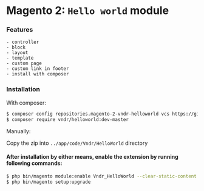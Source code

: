 # Magento 2: `Hello world` module

### Features
    - controller
    - block
    - layout
    - template
    - custom page
    - custom link in footer
    - install with composer

### Installation

With composer:

```sh
$ composer config repositories.magento-2-vndr-helloworld vcs https://github.com/evgv/vndr-helloworld
$ composer require vndr/helloworld:dev-master
```

Manually:

Copy the zip into `../app/code/Vndr/HelloWorld` directory


#### After installation by either means, enable the extension by running following commands:

```sh
$ php bin/magento module:enable Vndr_HelloWorld --clear-static-content
$ php bin/magento setup:upgrade
```
